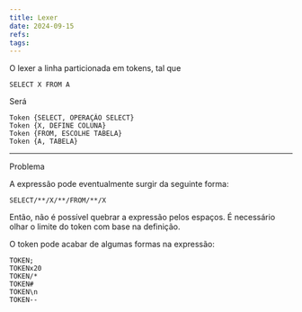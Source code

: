 ```yaml
---
title: Lexer
date: 2024-09-15
refs: 
tags:
---
```

O lexer a linha particionada em tokens, tal que

```
SELECT X FROM A
```

Será

```
Token {SELECT, OPERAÇÃO SELECT}
Token {X, DEFINE COLUNA}
Token {FROM, ESCOLHE TABELA}
Token {A, TABELA}
```

----

Problema

A expressão pode eventualmente surgir da seguinte forma:

```
SELECT/**/X/**/FROM/**/X
```

Então, não é possível quebrar a expressão pelos espaços. É necessário olhar o limite do token com base na definição.

O token pode acabar de algumas formas na expressão:

```
TOKEN;
TOKENx20
TOKEN/*
TOKEN#
TOKEN\n
TOKEN--
```
